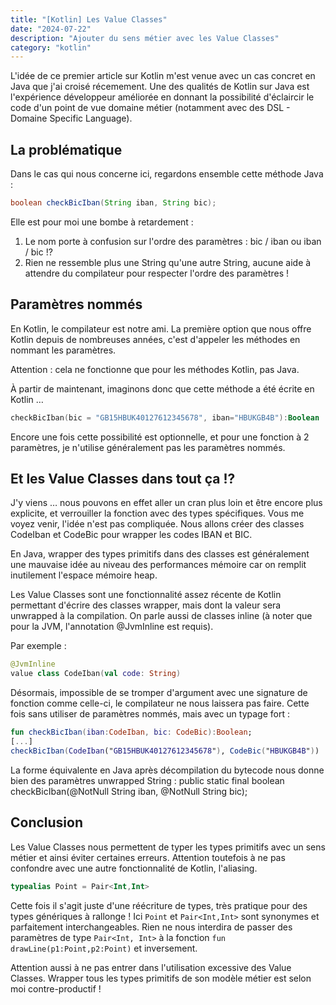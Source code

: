 ```yaml
---
title: "[Kotlin] Les Value Classes"
date: "2024-07-22"
description: "Ajouter du sens métier avec les Value Classes"
category: "kotlin"
---
```

L'idée de ce premier article sur Kotlin m'est venue avec un cas concret en Java que j'ai croisé récemement. Une des qualités de Kotlin sur Java est l'expérience développeur améliorée en donnant la possibilité d'éclaircir le code d'un point de vue domaine métier (notamment avec des DSL - Domaine Specific Language).

## La problématique

Dans le cas qui nous concerne ici, regardons ensemble cette méthode Java :

```java
boolean checkBicIban(String iban, String bic);
```

Elle est pour moi une bombe à retardement :

1. Le nom porte à confusion sur l'ordre des paramètres : bic / iban ou iban / bic !?
2. Rien ne ressemble plus une String qu'une autre String, aucune aide à attendre du compilateur pour respecter l'ordre des paramètres !

## Paramètres nommés

En Kotlin, le compilateur est notre ami. La première option que nous offre Kotlin depuis de nombreuses années, c'est d'appeler les méthodes en nommant les paramètres.

Attention : cela ne fonctionne que pour les méthodes Kotlin, pas Java.

À partir de maintenant, imaginons donc que cette méthode a été écrite en Kotlin …

```kotlin
checkBicIban(bic = "GB15HBUK40127612345678", iban="HBUKGB4B"):Boolean
```

Encore une fois cette possibilité est optionnelle, et pour une fonction à 2 paramètres, je n'utilise généralement pas les paramètres nommés.

## Et les Value Classes dans tout ça !?

J'y viens … nous pouvons en effet aller un cran plus loin et être encore plus explicite, et verrouiller la fonction avec des types spécifiques. Vous me voyez venir, l'idée n'est pas compliquée. Nous allons créer des classes CodeIban et CodeBic pour wrapper les codes IBAN et BIC.

En Java, wrapper des types primitifs dans des classes est généralement une mauvaise idée au niveau des performances mémoire car on remplit inutilement l'espace mémoire heap.

Les Value Classes sont une fonctionnalité assez récente de Kotlin permettant d'écrire des classes wrapper, mais dont la valeur sera unwrapped à la compilation. On parle aussi de classes inline (à noter que pour la JVM, l'annotation @JvmInline est requis).

Par exemple :

```kotlin
@JvmInline
value class CodeIban(val code: String)
```

Désormais, impossible de se tromper d'argument avec une signature de fonction comme celle-ci, le compilateur ne nous laissera pas faire. Cette fois sans utiliser de paramètres nommés, mais avec un typage fort :

```kotlin
fun checkBicIban(iban:CodeIban, bic: CodeBic):Boolean;
[...]
checkBicIban(CodeIban("GB15HBUK40127612345678"), CodeBic("HBUKGB4B"))
```

La forme équivalente en Java après décompilation du bytecode nous donne bien des paramètres unwrapped String :
public static final boolean checkBicIban(@NotNull String iban, @NotNull String bic);

## Conclusion

Les Value Classes nous permettent de typer les types primitifs avec un sens métier et ainsi éviter certaines erreurs.
Attention toutefois à ne pas confondre avec une autre fonctionnalité de Kotlin, l'aliasing.

```kotlin
typealias Point = Pair<Int,Int>
```

Cette fois il s'agit juste d'une réécriture de types, très pratique pour des types génériques à rallonge ! Ici `Point` et `Pair<Int,Int>` sont synonymes et parfaitement interchangeables. Rien ne nous interdira de passer des paramètres de type `Pair<Int, Int>` à la fonction `fun drawLine(p1:Point,p2:Point)` et inversement.

Attention aussi à ne pas entrer dans l'utilisation excessive des Value Classes. Wrapper tous les types primitifs de son modèle métier est selon moi contre-productif !

